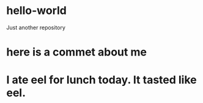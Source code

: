 # hello-world
Just another repository

# here is a commet about me
# I ate eel for lunch today.  It tasted like eel.
